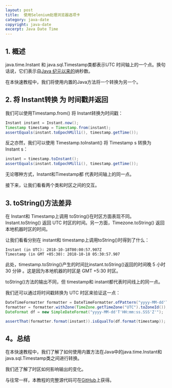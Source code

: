 ```yaml
---
layout: post
title:  使用Selenium处理浏览器选项卡
category: java-date
copyright: java-date
excerpt: Java Date Time
---
```


## 1. 概述

java.time.Instant 和 java.sql.Timestamp类都表示UTC 时间轴上的一个点。换句话说，它们表示自[Java 纪元以来的](https://docs.oracle.com/en/java/javase/11/docs/api/java.base/java/time/Instant.html)纳秒数。

在本快速教程中，我们将使用内置的Java方法将一个转换为另一个。

## 2. 将 Instant转换 为 时间戳并返回

我们可以使用Timestamp.from() 将 Instant转换为时间戳：

```java
Instant instant = Instant.now();
Timestamp timestamp = Timestamp.from(instant);
assertEquals(instant.toEpochMilli(), timestamp.getTime());
```

反之亦然，我们可以使用 Timestamp.toInstant() 将 Timestamp s 转换为 Instant s：


```java
instant = timestamp.toInstant();
assertEquals(instant.toEpochMilli(), timestamp.getTime());
```

无论哪种方式，Instant和Timestamp都 代表时间轴上的同一点。

接下来，让我们看看两个类和时区之间的交互。

## 3. toString()方法差异

 在 Instant和 Timestamp上调用 toString()在时区方面表现不同。 Instant.toString() 返回 UTC 时区的时间。另一方面，Timezone.toString() 返回本地机器时区的时间。

让我们看看分别在 instant和 timestamp上调用toString()时得到了什么：

```plaintext
Instant (in UTC): 2018-10-18T00:00:57.907Z
Timestamp (in GMT +05:30): 2018-10-18 05:30:57.907
```

此处，timestamp.toString()产生的时间比instant.toString()返回的时间晚 5 小时 30 分钟 。这是因为本地机器的时区是 GMT +5:30 时区。

toString()方法的输出不同，但 timestamp和 instant都代表时间线上的同一点。

我们还可以通过将时间戳转换为 UTC 时区来验证这一点：

```java
DateTimeFormatter formatter = DateTimeFormatter.ofPattern("yyyy-MM-dd'T'HH:mm:ss.SSS'Z'");
formatter = formatter.withZone(TimeZone.getTimeZone("UTC").toZoneId());
DateFormat df = new SimpleDateFormat("yyyy-MM-dd'T'HH:mm:ss.SSS'Z'");

assertThat(formatter.format(instant)).isEqualTo(df.format(timestamp));
```

## 4。总结

在本快速教程中，我们了解了如何使用内置方法在Java中的java.time.Instant和java.sql.Timestamp类之间进行转换。

我们还了解了时区如何影响输出的变化。

与往常一样，本教程的完整源代码可在[GitHub](https://github.com/tu-yucheng/taketoday-tutorial4j/tree/master/java-core-modules/java-date-operations-1)上获得。